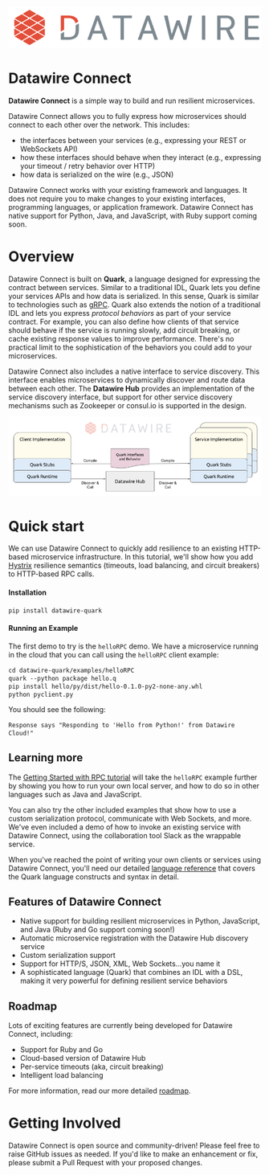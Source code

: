 ![Datawire](static-files/dw-logo.png)

# Datawire Connect

**Datawire Connect** is a simple way to build and run resilient microservices.

Datawire Connect allows you to fully express how microservices should
connect to each other over the network. This includes:

* the interfaces between your services (e.g., expressing your REST or WebSockets API)
* how these interfaces should behave when they interact (e.g.,
  expressing your timeout / retry behavior over HTTP)
* how data is serialized on the wire (e.g., JSON)

Datawire Connect works with your existing framework and languages. It
does not require you to make changes to your existing interfaces,
programming languages, or application framework. Datawire Connect
has native support for Python, Java, and JavaScript, with Ruby support
coming soon.

# Overview

Datawire Connect is built on **Quark**, a language designed for
expressing the contract between services. Similar to a traditional
IDL, Quark lets you define your services APIs and how data is
serialized. In this sense, Quark is similar to technologies such as
[gRPC](http://www.grpc.io). Quark also extends the notion of a traditional
IDL and lets you express *protocol behaviors* as part of your service
contract. For example, you can also define how clients of that service
should behave if the service is running slowly, add circuit breaking,
or cache existing response values to improve performance. There's no
practical limit to the sophistication of the behaviors you could add
to your microservices.

Datawire Connect also includes a native interface to service
discovery. This interface enables microservices to dynamically
discover and route data between each other. The **Datawire Hub**
provides an implementation of the service discovery interface, but
support for other service discovery mechanisms such as Zookeeper or
consul.io is supported in the design.

![Datawire Connect](static-files/dw-connect.png)

# Quick start

We can use Datawire Connect to quickly add resilience to an existing
HTTP-based microservice infrastructure. In this tutorial, we'll show
how you add [Hystrix](https://github.com/Netflix/Hystrix) resilience
semantics (timeouts, load balancing, and circuit breakers) to
HTTP-based RPC calls.

#### Installation
```
pip install datawire-quark
```
#### Running an Example

The first demo to try is the `helloRPC` demo. We have a microservice running in
the cloud that you can call using the `helloRPC` client example:

```
cd datawire-quark/examples/helloRPC
quark --python package hello.q
pip install hello/py/dist/hello-0.1.0-py2-none-any.whl
python pyclient.py
```
You should see the following:

```
Response says "Responding to 'Hello from Python!' from Datawire Cloud!"
```

## Learning more

The [Getting Started with RPC tutorial](http://datawire.github.io/quark/0.3/tutorials/rpc-basic/index.html)
will take the `helloRPC` example further by showing you how to run your own local
server, and how to do so in other languages such as Java and JavaScript.

You can also try the other included examples that show how to use a custom
serialization protocol, communicate with Web Sockets, and more. We've even
included a demo of how to invoke an existing service with Datawire Connect,
using the collaboration tool Slack as the wrappable service.

When you've reached the point of writing your own clients or services using
Datawire Connect, you'll need our detailed [language reference](http://datawire.github.io/quark/0.3/language-reference/index.html)
that covers the Quark language constructs and syntax in detail.

## Features of Datawire Connect

* Native support for building resilient microservices in Python, JavaScript,
and Java (Ruby and Go support coming soon!)
* Automatic microservice registration with the Datawire Hub discovery service
* Custom serialization support
* Support for HTTP/S, JSON, XML, Web Sockets...you name it
* A sophisticated language (Quark) that combines an IDL with a DSL, making it
very powerful for defining resilient service behaviors

## Roadmap

Lots of exciting features are currently being developed for Datawire Connect,
including:

* Support for Ruby and Go
* Cloud-based version of Datawire Hub
* Per-service timeouts (aka, circuit breaking)
* Intelligent load balancing

For more information, read our more detailed [roadmap](https://github.com/datawire/quark/blob/master/ROADMAP.md).

# Getting Involved

Datawire Connect is open source and community-driven! Please feel free to raise 
GitHub issues as needed. If you'd like to make an enhancement or fix, please submit
a Pull Request with your proposed changes.
